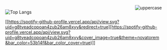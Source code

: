 <img align ="right" src="https://komarev.com/ghpvc/?username=3kl0y47r1&color=blueviolet" alt="uppercase">

![Top Langs](https://github-readme-stats.vercel.app/api/top-langs/?username=uppercasee&layout=compact&theme=tokyonight)

[[https://spotify-github-profile.vercel.app/api/view.svg?uid=g8tveadcopoan4zub26am8xyy&redirect=true][https://spotify-github-profile.vercel.app/api/view.svg?uid=g8tveadcopoan4zub26am8xyy&cover_image=true&theme=novatorem&bar_color=53b14f&bar_color_cover=true)]]
